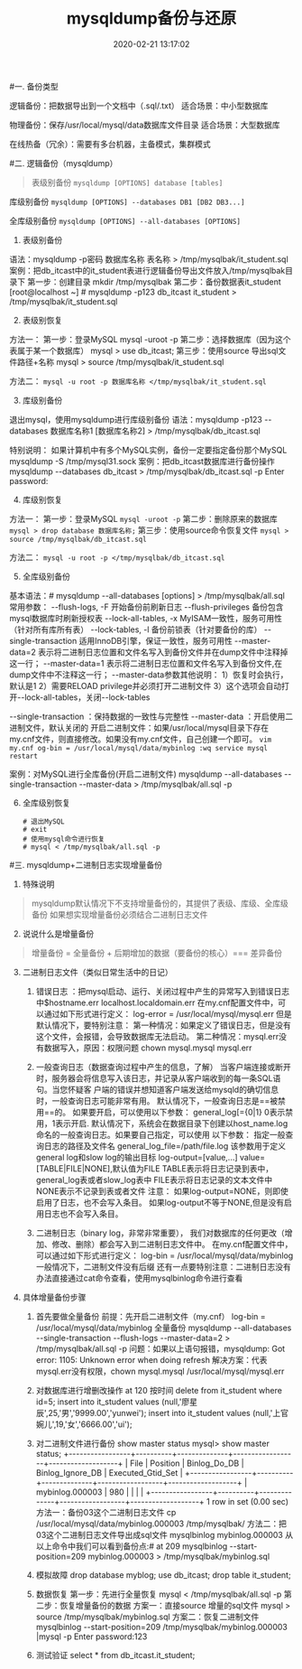 ﻿---
layout: post
title:  "mysqldump备份与还原"
date:   2020-02-21 13:17:02
categories: 
   - mysql
tags:
   - mysql
---

#一. 备份类型
> 
逻辑备份：把数据导出到一个文档中（.sql/.txt）
适合场景：中小型数据库
> 
物理备份：保存/usr/local/mysql/data数据库文件目录
适合场景：大型数据库
> 
在线热备（冗余）：需要有多台机器，主备模式，集群模式

#二. 逻辑备份（mysqldump）
> 表级别备份
    ```
    mysqldump [OPTIONS] database [tables]
    ```
>
库级别备份
    ```
    mysqldump [OPTIONS] --databases DB1 [DB2 DB3...]
    ```
>     
全库级别备份
    ```
    mysqldump [OPTIONS] --all-databases [OPTIONS]
    ```

1. 表级别备份 
> 
语法：mysqldump -p密码 数据库名称 表名称 > /tmp/mysqlbak/it_student.sql
案例：把db_itcast中的it_student表进行逻辑备份导出文件放入/tmp/mysqlbak目录下
第一步：创建目录
mkdir /tmp/mysqlbak
第二步：备份数据表it_student
[root@localhost ~] # mysqldump -p123 db_itcast it_student > /tmp/mysqlbak/it_student.sql

2. 表级别恢复 
>  
方法一：
第一步：登录MySQL
mysql -uroot -p
第二步：选择数据库（因为这个表属于某一个数据库）
mysql > use db_itcast;
第三步：使用source 导出sql文件路径+名称
mysql > source /tmp/mysqlbak/it_student.sql
>
方法二：
    ```
    mysql -u root -p 数据库名称 </tmp/mysqlbak/it_student.sql
    ```

3. 库级别备份 
> 
退出mysql，使用mysqldump进行库级别备份   语法：mysqldump -p123 --databases 数据库名称1 [数据库名称2] > /tmp/mysqlbak/db_itcast.sql
>    
特别说明：
如果计算机中有多个MySQL实例，备份一定要指定备份那个MySQL
mysqldump -S /tmp/mysql31.sock
案例：把db_itcast数据库进行备份操作
mysqldump --databases db_itcast > /tmp/mysqlbak/db_itcast.sql -p
Enter password:

4. 库级别恢复 
> 
方法一：
第一步：登录MySQL
    ```
    mysql -uroot -p
    ```
第二步：删除原来的数据库
    ```
    mysql > drop database 数据库名称;
    ```
第三步：使用source命令恢复文件
    ```
    mysql > source /tmp/mysqlbak/db_itcast.sql
    ```
> 
方法二：
    ```
    mysql -u root -p </tmp/mysqlbak/db_itcast.sql
    ```

5. 全库级别备份
> 
基本语法：# mysqldump --all-databases [options] > /tmp/mysqlbak/all.sql
常用参数：
--flush-logs, -F 开始备份前刷新日志
--flush-privileges 备份包含mysql数据库时刷新授权表
--lock-all-tables, -x MyISAM一致性，服务可用性（针对所有库所有表）
--lock-tables, -l 备份前锁表（针对要备份的库）
--single-transaction 适用InnoDB引擎，保证一致性，服务可用性
--master-data=2  表示将二进制日志位置和文件名写入到备份文件并在dump文件中注释掉这一行；
--master-data=1  表示将二进制日志位置和文件名写入到备份文件,在dump文件中不注释这一行；
--master-data参数其他说明：
1）恢复时会执行，默认是1
2）需要RELOAD privilege并必须打开二进制文件
3）这个选项会自动打开--lock-all-tables，关闭--lock-tables
> 
--single-transaction ：保持数据的一致性与完整性
--master-data ：开启使用二进制文件，默认关闭的
开启二进制文件：如果/usr/local/mysql目录下存在my.cnf文件，则直接修改。如果没有my.cnf文件，自己创建一个即可。
    ```
    vim my.cnf
    og-bin = /usr/local/mysql/data/mybinlog
    :wq
    service mysql restart
    ```
> 
案例：对MySQL进行全库备份(开启二进制文件)
mysqldump --all-databases --single-transaction --master-data > /tmp/mysqlbak/all.sql -p

6. 全库级别恢复
    ```
    # 退出MySQL
    # exit
    # 使用mysql命令进行恢复
    # mysql < /tmp/mysqlbak/all.sql -p
    ```

#三. mysqldump+二进制日志实现增量备份

1. 特殊说明
> mysqldump默认情况下不支持增量备份的，其提供了表级、库级、全库级备份
如果想实现增量备份必须结合二进制日志文件

2. 说说什么是增量备份
> 增量备份 = 全量备份 + 后期增加的数据（要备份的核心）=== 差异备份

3. 二进制日志文件（类似日常生活中的日记）
    > 
    1. 错误日志 ：把mysql启动、运行、关闭过程中产生的异常写入到错误日志中$hostname.err
    localhost.localdomain.err
    在my.cnf配置文件中，可以通过如下形式进行定义：
    log-error = /usr/local/mysql/mysql.err
    但是默认情况下，要特别注意：
    第一种情况：如果定义了错误日志，但是没有这个文件，会报错，会导致数据库无法启动。
    第二种情况：mysql.err没有数据写入，原因：权限问题 chown mysql.mysql mysql.err

    2. 一般查询日志（数据查询过程中产生的信息，了解）
    当客户端连接或断开时，服务器会将信息写入该日志，并记录从客户端收到的每一条SQL语句。当您怀疑客     户端的错误并想知道客户端发送给mysqld的确切信息时，一般查询日志可能非常有用。
    默认情况下，一般查询日志是==被禁用==的。 如果要开启，可以使用以下参数：
    general_log[={0|1} 0表示禁用，1表示开启.
    默认情况下，系统会在数据目录下创建以host_name.log命名的一般查询日志。如果要自己指定，可以使用     以下参数：
    指定一般查询日志的路径及文件名
    general_log_file=/path/file.log
    该参数用于定义general log和slow log的输出目标
    log-output=[value,...]
    value=[TABLE|FILE|NONE],默认值为FILE
    TABLE表示将日志记录到表中，general_log表或者slow_log表中
    FILE表示将日志记录的文本文件中
    NONE表示不记录到表或者文件
    注意：
    如果log-output=NONE，则即使启用了日志，也不会写入条目。
    如果log-output不等于NONE,但是没有启用日志也不会写入条目。

    3. 二进制日志（binary log，非常非常重要），
    我们对数据库的任何更改（增加、修改、删除）都会写入到二进制日志文件中。
    在my.cnf配置文件中，可以通过如下形式进行定义：
    log-bin = /usr/local/mysql/data/mybinlog
    一般情况下，二进制文件没有后缀
    还有一点要特别注意：二进制日志没有办法直接通过cat命令查看，使用mysqlbinlog命令进行查看
    
4. 具体增量备份步骤
    > 
    1. 首先要做全量备份
    前提：先开启二进制文件（my.cnf）
    log-bin = /usr/local/mysql/data/mybinlog
    全量备份
    mysqldump --all-databases --single-transaction --flush-logs --master-data=2 > /tmp/mysqlbak/all.sql -p
    问题：如果以上语句报错，mysqldump: Got error: 1105: Unknown error when doing refresh
    解决方案：代表mysql.err没有权限，chown mysql.mysql /usr/local/mysql/mysql.err

    2. 对数据库进行增删改操作
    at 120 按时间
    delete from it_student where id=5;
    insert into it_student values (null,'廖星辰',25,'男','9999.00','yunwei');
    insert into it_student values (null,'上官婉儿',19,'女','6666.00','ui');
    
    3. 对二进制文件进行备份
    show master status
    mysql> show master status;
    +-----------------+----------+--------------+------------------+-------------------+
    | File | Position | Binlog_Do_DB | Binlog_Ignore_DB | Executed_Gtid_Set |
    +-----------------+----------+--------------+------------------+-------------------+
    | mybinlog.000003 | 980 | | | |
    +-----------------+----------+--------------+------------------+-------------------+
    1 row in set (0.00 sec)
    方法一：备份03这个二进制日志文件
    cp /usr/local/mysql/data/mybinlog.000003 /tmp/mysqlbak/
    方法二：把03这个二进制日志文件导出成sql文件
    mysqlbinlog mybinlog.000003
    从以上命令中我们可以看到备份点:# at 209
    mysqlbinlog --start-position=209 mybinlog.000003 > /tmp/mysqlbak/mybinlog.sql
    
    4. 模拟故障
    drop database myblog;
    use db_itcast;
    drop table it_student;
    
    5. 数据恢复
    第一步：先进行全量恢复
    mysql < /tmp/mysqlbak/all.sql -p
    第二步：恢复增量备份的数据
    方案一：直接source 增量的sql文件
    mysql > source /tmp/mysqlbak/mybinlog.sql
    方案二：恢复二进制文件
    mysqlbinlog --start-position=209 /tmp/mysqlbak/mybinlog.000003 |mysql -p
    Enter password:123
    
    6. 测试验证
    select * from db_itcast.it_student;